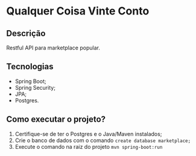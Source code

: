 
# Qualquer Coisa Vinte Conto 

## Descrição
Restful API para marketplace popular.

## Tecnologias
- Spring Boot;
- Spring Security;
- JPA;
- Postgres.

## Como executar o projeto?
1. Certifique-se de ter o Postgres e o Java/Maven instalados;
2. Crie o banco de dados com o comando `create database marketplace;`
2. Execute o comando na raiz do projeto `mvn spring-boot:run`
